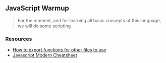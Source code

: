 ## JavaScript Warmup
> For the moment, and for learning all basic concepts of this language, we will do some scripting

### Resources
- [How to export functions for other files to use](http://51elliot.blogspot.com/2012/01/simple-intro-to-nodejs-module-scope.html)
- [Javascript Modern Cheatsheet](https://github.com/mbeaudru/modern-js-cheatsheet)
